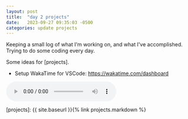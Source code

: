 ```yaml
---
layout: post
title:  "day 2 projects"
date:   2023-09-27 09:35:03 -0500
categories: update projects
---
```


Keeping a small log of what I'm working on, and what I've accomplished. Trying to do some coding every day. 

Some ideas for [projects].

 -  Setup WakaTime for VSCode: https://wakatime.com/dashboard

<audio controls>
        <source src="https://streaming.koop.org/stream.aac" type="audio/aac">
        Your browser does not support the audio element.
</audio>

[projects]: {{ site.baseurl }}{% link projects.markdown %}